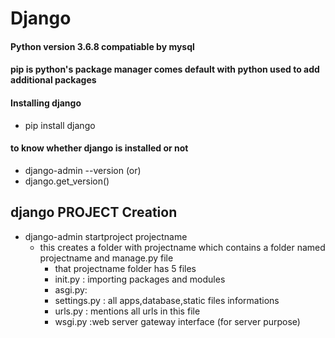 # Django
#### Python version 3.6.8 compatiable by mysql
#### pip is python's package manager comes default with python used to add additional packages
#### Installing django
- pip install django

#### to know whether django is installed or not
- django-admin   --version
(or)
- django.get_version()
## django PROJECT Creation
- django-admin startproject projectname
  - this creates a folder with projectname which contains a folder named projectname and manage.py file
    - that projectname folder has 5 files
    - init.py : importing packages and modules
    - asgi.py:
    - settings.py : all apps,database,static files informations
    - urls.py : mentions all urls in this file
    - wsgi.py :web server gateway interface (for server purpose)
  
